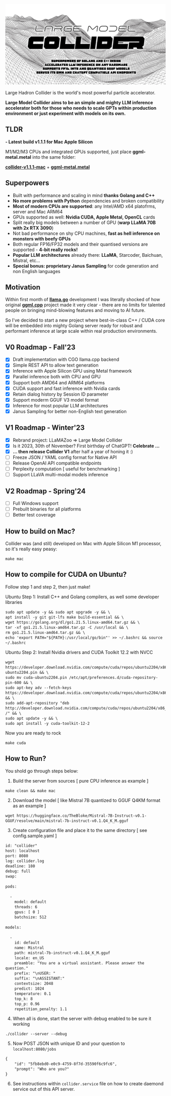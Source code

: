![](./logo.jpg?raw=true)

Large Hadron Collider is the world's most powerful particle accelerator.

**Large Model Collider aims to be an simple and mighty LLM inference accelerator both for those who needs to scale GPTs within production environment or just experiment with models on its own.**

## TLDR

**- Latest build v1.1.1 for Mac Apple Silicon**

M1/M2/M3 CPUs and integrated GPUs supported, just place **ggml-metal.metal** into the same folder:

**[collider-v1.1.1-mac](https://huggingface.co/datasets/gotzmann/collider/resolve/main/collider-v1.1.1-mac)** + 
**[ggml-metal.metal](https://huggingface.co/datasets/gotzmann/collider/resolve/main/ggml-metal.metal)**

## Superpowers

- Built with performance and scaling in mind **thanks Golang and C++**
- **No more problems with Python** dependencies and broken compatibility
- **Most of modern CPUs are supported**: any Intel/AMD x64 platofrms, server and Mac ARM64
- GPUs supported as well: **Nvidia CUDA, Apple Metal, OpenCL** cards
- Split really big models between a number of GPU (**warp LLaMA 70B with 2x RTX 3090**)
- Not bad performance on shy CPU machines, **fast as hell inference on monsters with beefy GPUs**
- Both regular FP16/FP32 models and their quantised versions are supported - **4-bit really rocks!**
- **Popular LLM architectures** already there: **LLaMA**, Starcoder, Baichuan, Mistral, etc...
- **Special bonus: proprietary Janus Sampling** for code generation and non English languages

## Motivation

Within first month of **[llama.go](https://github.com/gotzmann/llama.go)** development I was literally shocked of how original **[ggml.cpp](https://github.com/ggerganov/llama.cpp)** project made it very clear - there are no limits for talented people on bringing mind-blowing features and moving to AI future.

So I've decided to start a new project where best-in-class C++ / CUDA core will be embedded into mighty Golang server ready for robust and performant inference at large scale within real production environments.

## V0 Roadmap - Fall'23

- [x] Draft implementation with CGO llama.cpp backend
- [x] Simple REST API to allow text generation
- [x] Inference with Apple Silicon GPU using Metal framework
- [x] Parallel inference both with CPU and GPU
- [x] Support both AMD64  and ARM64 platforms
- [x] CUDA support and fast inference with Nvidia cards
- [x] Retain dialog history by Session ID parameter
- [x] Support moderm GGUF V3 model format
- [x] Inference for most popular LLM architectures
- [x] Janus Sampling for better non-English text generation

## V1 Roadmap - Winter'23

- [x] Rebrand project: LLaMAZoo => Large Model Collider
- [x] Is it 2023, 30th of November? First birthday of ChatGPT! **Celebrate ...**
- [x] **... then release Collider V1** after half a year of honing it :)
- [ ] Freeze JSON / YAML config format for Native API
- [ ] Release OpenAI API compatible endpoints
- [ ] Perplexity computation [ useful for benchmarking ]
- [ ] Support LLaVA multi-modal models inference

## V2 Roadmap - Spring'24

- [ ] Full Windows support
- [ ] Prebuilt binaries for all platforms
- [ ] Better test coverage

## How to build on Mac?

Collider was (and still) developed on Mac with Apple Silicon M1 processor, so it's really easy peasy:

```shell
make mac
```

## How to compile for CUDA on Ubuntu?

Follow step 1 and step 2, then just make!

Ubuntu Step 1: Install C++ and Golang compilers, as well some developer libraries

```
sudo apt update -y && sudo apt upgrade -y && \
apt install -y git git-lfs make build-essential && \
wget https://golang.org/dl/go1.21.5.linux-amd64.tar.gz && \
tar -xf go1.21.5.linux-amd64.tar.gz -C /usr/local && \
rm go1.21.5.linux-amd64.tar.gz && \
echo 'export PATH="${PATH}:/usr/local/go/bin"' >> ~/.bashrc && source ~/.bashrc
```

Ubuntu Step 2: Install Nvidia drivers and CUDA Toolkit 12.2 with NVCC

```
wget https://developer.download.nvidia.com/compute/cuda/repos/ubuntu2204/x86_64/cuda-ubuntu2204.pin && \
sudo mv cuda-ubuntu2204.pin /etc/apt/preferences.d/cuda-repository-pin-600 && \
sudo apt-key adv --fetch-keys https://developer.download.nvidia.com/compute/cuda/repos/ubuntu2204/x86_64/3bf863cc.pub && \
sudo add-apt-repository "deb http://developer.download.nvidia.com/compute/cuda/repos/ubuntu2204/x86_64/ /" && \
sudo apt update -y && \
sudo apt install -y cuda-toolkit-12-2
```

Now you are ready to rock

```shell
make cuda
```

## How to Run?

You shold go through steps below:

1) Build the server from sources [ pure CPU inference as example ]

```shell
make clean && make mac
```

2) Download the model [ like Mistral 7B quantized to GGUF Q4KM format as an example ]

```shell
wget https://huggingface.co/TheBloke/Mistral-7B-Instruct-v0.1-GGUF/resolve/main/mistral-7b-instruct-v0.1.Q4_K_M.gguf
```

3) Create configuration file and place it to the same directory [ see config.sample.yaml ] 

```shell
id: "collider"
host: localhost
port: 8080
log: collider.log
deadline: 180
debug: full
swap:

pods: 

  -
    model: default
    threads: 6
    gpus: [ 0 ]
    batchsize: 512

models:

  -
    id: default
    name: Mistral
    path: mistral-7b-instruct-v0.1.Q4_K_M.gguf
    locale: en_US
    preamble: "You are a virtual assistant. Please answer the question."
    prefix: "\nUSER: "
    suffix: "\nASSISTANT:"
    contextsize: 2048
    predict: 1024
    temperature: 0.1
    top_k: 8
    top_p: 0.96
    repetition_penalty: 1.1
```    

4) When all is done, start the server with debug enabled to be sure it working

```shell
./collider --server --debug
```

5) Now POST JSON with unique ID and your question to `localhost:8080/jobs`

```shell
{
    "id": "5fb8ebd0-e0c9-4759-8f7d-35590f6c9fc6",
    "prompt": "Who are you?"
}
```

6) See instructions within `collider.service` file on how to create daemond service out of this API server.